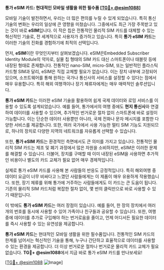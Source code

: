 **통가 eSIM 카드: 현대적인 모바일 생활을 위한 필수품 [[TG💪+ @esim1088](https://t.me/s/esim1088)]**

모바일 기술이 발전하면서, 우리는 더 많은 편의를 누릴 수 있게 되었습니다. 특히 통신 기술의 변화는 우리의 일상에 큰 영향을 미쳤습니다. 그중에서도 최근 가장 주목받고 있는 것이 바로 **eSIM**입니다. 이 작은 칩은 전통적인 물리적 SIM 카드를 대체할 수 있는 혁신적인 기술로, 전 세계적으로 사용자가 증가하고 있습니다. 특히 **통가 eSIM 카드**는 이러한 기술의 진화를 경험하기에 최적의 선택입니다.

먼저, **eSIM**이란 무엇인지부터 살펴보겠습니다. eSIM은Embedded Subscriber Identity Module의 약자로, 실물 칩 형태의 SIM 카드 대신 스마트폰이나 태블릿 등에 내장된 형태로 존재합니다. 전통적인 nano-SIM, micro-SIM, 또는 일반적인 플라스틱 카드형 SIM과 달리, eSIM은 직접 교체할 필요가 없습니다. 이는 장치 내부에 고정되어 있으며, 소프트웨어를 통해 원하는 국가나 통신사의 서비스를 설정할 수 있다는 점에서 매우 유용합니다. 특히 해외 여행객이나 장기 체류자에게는 매우 매력적인 솔루션입니다.

**통가 eSIM 카드**는 이러한 eSIM 기술을 활용하여 쉽게 국제 데이터와 로밍 서비스를 이용할 수 있도록 설계되었습니다. 예를 들어, 통가에서의 여행 중에도 **현지 통신사**와 연결하여 데이터를 사용할 수 있으며, 추가적인 번거로운 절차 없이 스마트폰에 바로 설정이 가능합니다. 이는 단순한 데이터 사용뿐만 아니라, 국제 전화나 문자 메시지를 포함한 다양한 서비스를 제공합니다. 또한, 여러 국가에서 사용 가능한 멀티 SIM 기능도 지원되므로, 하나의 장치로 다양한 지역의 네트워크를 자유롭게 선택할 수 있습니다.

또한, **통가 eSIM 카드**는 환경적인 측면에서도 큰 의미를 가지고 있습니다. 전통적인 물리적 SIM 카드는 제조 및 폐기 과정에서 많은 자원을 소비하지만, eSIM은 이러한 문제를 해결할 수 있습니다. 더불어, 장치를 구매할 때 이미 내장된 eSIM을 사용하면 추가적인 비용이나 별도의 카드 교체가 필요 없어 매우 경제적입니다.

실제로 통가 eSIM 카드를 사용해 본 사람들의 반응도 긍정적입니다. 특히 해외여행 중 데이터 요금이 너무 비싸다고 느꼈던 사람들에게는 이 제품이 매우 유용하게 작용했습니다. 또한, 장기 체류를 위해 통가에 거주하는 사람들에게도 이 카드는 큰 도움이 됩니다. 기존의 물리적 SIM 카드처럼 복잡한 절차 없이, 몇 번의 클릭만으로 바로 사용할 수 있기 때문입니다.

이 밖에도 **통가 eSIM 카드**는 여러 장점이 있습니다. 예를 들어, 한 장의 장치에서 여러 개의 번호를 동시에 사용할 수 있어 가족이나 친구들과 공유할 수 있습니다. 또한, 여행 중에 데이터를 추가로 구입해야 하는 번거로움을 줄이고, 언제 어디서든 필요한 데이터를 즉시 사용할 수 있는 유연성을 제공합니다.

**통가 eSIM 카드**는 현대적인 모바일 생활을 위한 필수품입니다. 전통적인 SIM 카드의 한계를 넘어서는 혁신적인 기술을 통해, 누구나 간단하고 효율적으로 데이터를 사용할 수 있는 환경을 제공합니다. 더 이상 번거로운 절차나 번거로운 물리적 카드 교체가 필요 없습니다. **TG💪+ @esim1088**에서 지금 바로 통가 eSIM 카드를 만나보세요!

[[TG💪+ @esim1088](https://t.me/s/esim1088) ![Image](https://i.postimg.cc/Y0z9fWf4/image.png)]